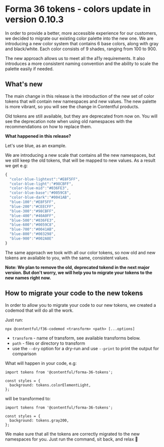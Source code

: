# Forma 36 tokens - colors update in version 0.10.3

In order to provide a better, more accessible experience for our customers, we decided to migrate our existing color palette into the new one.
We are introducing a new color system that contains 6 base colors, along with gray and black/white. Each color consists of 9 shades, ranging from 100 to 900.

The new approach allows us to meet all the a11y requirements. It also introduces a more consistent naming convention and the ability to scale the palette easily if needed.

## What's new

The main change in this release is the introduction of the new set of color tokens that will contain new namespaces and new values. The new palette is more vibrant, so you will see the change in Contentful products.

Old tokens are still available, but they are deprecated from now on. You will see the deprecation note when using old namespaces with the recommendations on how to replace them.

**What happened in this release?**

Let's use blue, as an example.

We are introducing a new scale that contains all the new namespaces, but we still keep the old tokens, that will be mapped to new values. As a result we get e.g:

```js
{
  "color-blue-lightest":"#E8F5FF",
  "color-blue-light":"#98CBFF",
  "color-blue-mid":"#036FE3",
  "color-blue-base":"#0059C8",
  "color-blue-dark":"#0041AB",
  "blue-100":"#E8F5FF",
  "blue-200":"#CEECFF",
  "blue-300":"#98CBFF",
  "blue-400":"#40A0FF",
  "blue-500":"#036FE3",
  "blue-600":"#0059C8",
  "blue-700":"#0041AB",
  "blue-800":"#003298",
  "blue-900":"#002A8E"
}

```

The same approach we took with all our color tokens, so now old and new tokens are available to you, with the same, consistent values.

**Note: We plan to remove the old, deprecated tokend in the next major version. But don't worry, we will help you to migrate your tokens to the new names right now.**

## How to migrate your code to the new tokens

In order to allow you to migrate your code to our new tokens, we created a codemod that will do all the work.

Just run:

`npx @contentful/f36-codemod <transform> <path> [...options]`

- `transform` - name of transform, see available transforms below.
- `path` - files or directory to transform
- use the `--dry` option for a dry-run and use `--print` to print the output for comparison

What will happen in your code, e.g:

```tsx
import tokens from '@contentful/forma-36-tokens';

const styles = {
  background: tokens.colorElementLight,
};
```

will be transformed to:

```tsx
import tokens from '@contentful/forma-36-tokens';

const styles = {
  background: tokens.gray200,
};
```

We make sure that all the tokens are correctly migrated to the new namespaces for you. Just run the command, sit back, and relax 🙂
